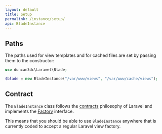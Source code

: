 ```yaml
---
layout: default
title: Setup
permalink: /instance/setup/
api: BladeInstance
---
```



Paths
-----

The paths used for view templates and for cached files are set by passing them to the constructor:

```php
use duncan3dc\Laravel\Blade;

$blade = new BladeInstance("/var/www/views", "/var/www/cache/views");
```


Contract
--------

The `BladeInstance` class follows the [contracts](https://laravel.com/docs/master/contracts) philosophy of Laravel and implements the [Factory](https://github.com/illuminate/contracts/blob/master/View/Factory.php) interface.

This means that you should be able to use `BladeInstance` anywhere that is currently coded to accept a regular Laravel view factory.
